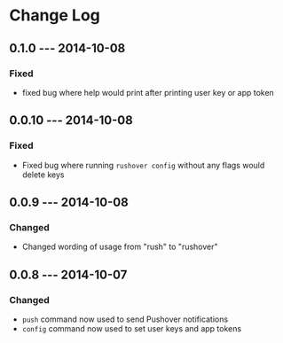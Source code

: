# Change Log

## 0.1.0 --- 2014-10-08

### Fixed

- fixed bug where help would print after printing user key or app token

## 0.0.10 --- 2014-10-08

### Fixed

- Fixed bug where running `rushover config` without any flags would delete keys

## 0.0.9 --- 2014-10-08

### Changed

- Changed wording of usage from "rush" to "rushover"

## 0.0.8 --- 2014-10-07

### Changed

- `push` command now used to send Pushover notifications
- `config` command now used to set user keys and app tokens
